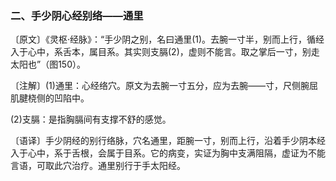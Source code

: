 ### 二、手少阴心经别络——通里

〔原文〕《灵枢·经脉》：“手少阴之别，名曰通里(1)。去腕一寸半，别而上行，循经入于心中，系舌本，属目系。其实则支膈(2)，虚则不能言。取之掌后一寸，别走太阳也”（图150）。

〔注解〕(1)通里：心经络穴。原文为去腕一寸五分，应为去腕——寸，尺侧腕屈肌腱桡侧的凹陷中。

(2)支膈：是指胸膈间有支撑不舒的感觉。

〔语译〕手少阴经的别行络脉，穴名通里，距腕一寸，别而上行，沿着手少阴本经入于心中，系于舌根，会属于目系。它的病变，实证为胸中支满阻隔，虚证为不能言语，可取此穴治疗。通里别行于手太阳经。
